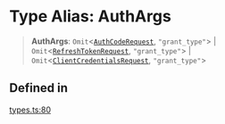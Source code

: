 # Type Alias: AuthArgs

> **AuthArgs**: `Omit`\<[`AuthCodeRequest`](/docs/SDK/interfaces/AuthCodeRequest.md), `"grant_type"`\> \| `Omit`\<[`RefreshTokenRequest`](/docs/SDK/interfaces/RefreshTokenRequest.md), `"grant_type"`\> \| `Omit`\<[`ClientCredentialsRequest`](/docs/SDK/interfaces/ClientCredentialsRequest.md), `"grant_type"`\>

## Defined in

[types.ts:80](https://github.com/monerium/js-monorepo/blob/main/packages/sdk/src/types.ts#L80)
